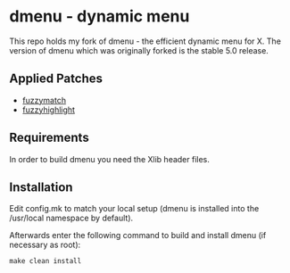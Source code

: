 # dmenu - dynamic menu

This repo holds my fork of dmenu - the efficient dynamic menu for X.
The version of dmenu which was originally forked is the stable 5.0
release.

## Applied Patches

- [fuzzymatch](https://tools.suckless.org/dmenu/patches/fuzzymatch/)
- [fuzzyhighlight](https://tools.suckless.org/dmenu/patches/fuzzyhighlight/)

## Requirements

In order to build dmenu you need the Xlib header files.

## Installation

Edit config.mk to match your local setup (dmenu is installed into
the /usr/local namespace by default).

Afterwards enter the following command to build and install dmenu
(if necessary as root):

    make clean install

